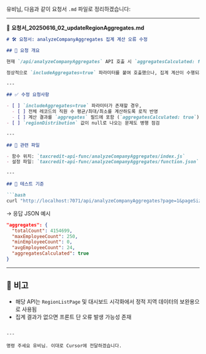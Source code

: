 유비님, 다음과 같이 요청서 `.md` 파일로 정리하겠습니다:

---

📄 **요청서\_20250616\_02\_updateRegionAggregates.md**

````markdown
# 🛠️ 요청서: analyzeCompanyAggregates 집계 계산 오류 수정

## 📌 요청 개요

현재 `/api/analyzeCompanyAggregates` API 호출 시 `aggregatesCalculated: false`로 응답되며, 집계 값(`maxEmployeeCount`, `avgEmployeeCount` 등)이 모두 0으로 나타나는 문제 발생.

정상적으로 `includeAggregates=true` 파라미터를 붙여 호출했으나, 집계 계산이 수행되지 않음.

---

## ✅ 수정 요청사항

- [ ] `includeAggregates=true` 파라미터가 존재할 경우,
  - [ ] 전체 레코드의 직원 수 평균/최대/최소를 계산하도록 로직 반영
  - [ ] 계산 결과를 `aggregates` 필드에 포함 (`aggregatesCalculated: true`)
- [ ] `regionDistribution` 값이 null로 나오는 문제도 병행 점검

---

## 📂 관련 파일

- 함수 위치: `taxcredit-api-func/analyzeCompanyAggregates/index.js`
- 설정 파일: `taxcredit-api-func/analyzeCompanyAggregates/function.json`

---

## 🧪 테스트 기준

```bash
curl "http://localhost:7071/api/analyzeCompanyAggregates?page=1&pageSize=10&includeAggregates=true"
````

→ 응답 JSON 예시

```json
"aggregates": {
  "totalCount": 4154699,
  "maxEmployeeCount": 250,
  "minEmployeeCount": 0,
  "avgEmployeeCount": 24,
  "aggregatesCalculated": true
}
```

---

## 📝 비고

* 해당 API는 `RegionListPage` 및 대시보드 시각화에서 정적 지역 데이터의 보완용으로 사용됨
* 집계 결과가 없으면 프론트 단 오류 발생 가능성 존재

```

---

명령 주세요 유비님. 이대로 Cursor에 전달하겠습니다.
```
